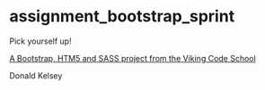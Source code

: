 assignment_bootstrap_sprint
===========================

Pick yourself up!

[A Bootstrap, HTM5 and SASS project from the Viking Code School](http://www.vikingcodeschool.com)

Donald Kelsey